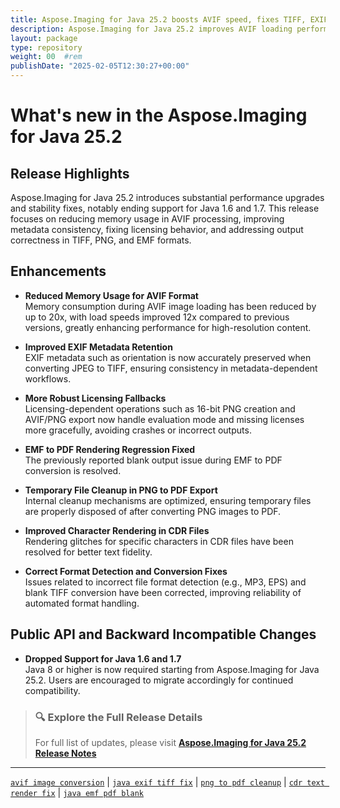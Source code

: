 ```yaml
---
title: Aspose.Imaging for Java 25.2 boosts AVIF speed, fixes TIFF, EXIF
description: Aspose.Imaging for Java 25.2 improves AVIF loading performance, ensures TIFF/EXIF reliability, and drops support for Java 1.6 and 1.7
layout: package
type: repository
weight: 00	#rem
publishDate: "2025-02-05T12:30:27+00:00"
---
```


# What's new in the Aspose.Imaging for Java 25.2

## Release Highlights

Aspose.Imaging for Java 25.2 introduces substantial performance upgrades and stability fixes, notably ending support for Java 1.6 and 1.7. This release focuses on reducing memory usage in AVIF processing, improving metadata consistency, fixing licensing behavior, and addressing output correctness in TIFF, PNG, and EMF formats.

## Enhancements

- **Reduced Memory Usage for AVIF Format**  
  Memory consumption during AVIF image loading has been reduced by up to 20x, with load speeds improved 12x compared to previous versions, greatly enhancing performance for high-resolution content.

- **Improved EXIF Metadata Retention**  
  EXIF metadata such as orientation is now accurately preserved when converting JPEG to TIFF, ensuring consistency in metadata-dependent workflows.

- **More Robust Licensing Fallbacks**  
  Licensing-dependent operations such as 16-bit PNG creation and AVIF/PNG export now handle evaluation mode and missing licenses more gracefully, avoiding crashes or incorrect outputs.

- **EMF to PDF Rendering Regression Fixed**  
  The previously reported blank output issue during EMF to PDF conversion is resolved.

- **Temporary File Cleanup in PNG to PDF Export**  
  Internal cleanup mechanisms are optimized, ensuring temporary files are properly disposed of after converting PNG images to PDF.

- **Improved Character Rendering in CDR Files**  
  Rendering glitches for specific characters in CDR files have been resolved for better text fidelity.

- **Correct Format Detection and Conversion Fixes**  
  Issues related to incorrect file format detection (e.g., MP3, EPS) and blank TIFF conversion have been corrected, improving reliability of automated format handling.

## Public API and Backward Incompatible Changes

- **Dropped Support for Java 1.6 and 1.7**  
  Java 8 or higher is now required starting from Aspose.Imaging for Java 25.2. Users are encouraged to migrate accordingly for continued compatibility.

> ### 🔍 Explore the Full Release Details  
> For full list of updates, please visit **[Aspose.Imaging for Java 25.2 Release Notes](https://releases.aspose.com/imaging/java/release-notes/2025/aspose-imaging-for-java-25-2-release-notes/)**

---

[`avif image conversion`](https://search.aspose.com/q/avif-image-conversion.html) | [`java exif tiff fix`](https://search.aspose.com/q/java-exif-tiff-fix.html) | [`png to pdf cleanup`](https://search.aspose.com/q/png-to-pdf-cleanup.html) | [`cdr text render fix`](https://search.aspose.com/q/cdr-text-render-fix.html) | [`java emf pdf blank`](https://search.aspose.com/q/java-emf-pdf-blank.html)
